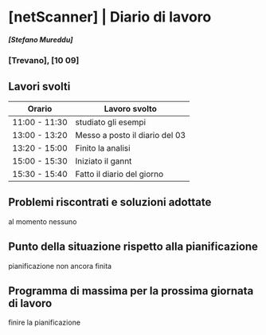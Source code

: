 # [netScanner] | Diario di lavoro
##### [Stefano Mureddu]
### [Trevano], [10 09]

## Lavori svolti


|Orario        |Lavoro svolto                 |
|--------------|------------------------------|
|11:00 - 11:30 |studiato gli esempi           |
|13:00 - 13:20 |Messo a posto il diario del 03|
|13:20 - 15:00 |Finito la analisi             |
|15:00 - 15:30 |Iniziato il gannt             |
|15:30 - 15:40 |Fatto il diario del giorno    |
##  Problemi riscontrati e soluzioni adottate
al momento nessuno

##  Punto della situazione rispetto alla pianificazione
pianificazione non ancora finita

## Programma di massima per la prossima giornata di lavoro
finire la pianificazione
